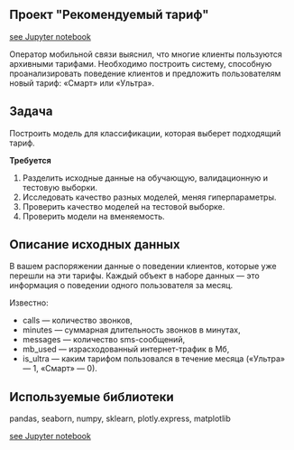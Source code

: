 ## Проект "Рекомендуемый тариф"
[see Jupyter notebook](https://github.com/Nikorosva76/Student-projects/blob/main/Recommended_tariff/recomended_tarif.ipynb)

Оператор мобильной связи выяснил, что многие клиенты пользуются архивными тарифами. Необходимо построить систему, способную проанализировать поведение клиентов и предложить пользователям новый тариф: «Смарт» или «Ультра».

## Задача
Построить модель для классификации, которая выберет подходящий тариф.

**Требуется**
1.	Разделить исходные данные на обучающую, валидационную и тестовую выборки.
3.	Исследовать качество разных моделей, меняя гиперпараметры.
4.	Проверить качество моделей на тестовой выборке.
5.	Проверить модели на вменяемость. 


## Описание исходных данных
В вашем распоряжении данные о поведении клиентов, которые уже перешли на эти тарифы. 
Каждый объект в наборе данных — это информация о поведении одного пользователя за месяц. 

Известно:
- сalls — количество звонков,
- minutes — суммарная длительность звонков в минутах,
- messages — количество sms-сообщений,
- mb_used — израсходованный интернет-трафик в Мб,
- is_ultra — каким тарифом пользовался в течение месяца («Ультра» — 1, «Смарт» — 0).

## Используемые библиотеки
pandas, seaborn, numpy, sklearn, plotly.express, matplotlib

[see Jupyter notebook](https://github.com/Nikorosva76/Student-projects/blob/main/Recommended_tariff/recomended_tarif.ipynb)
